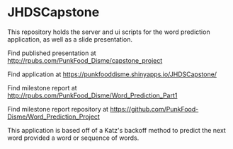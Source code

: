 # JHDSCapstone

This repository holds the server and ui scripts for the word prediction application, as well as a slide presentation.

Find published presentation at http://rpubs.com/PunkFood_Disme/capstone_project

Find application at https://punkfooddisme.shinyapps.io/JHDSCapstone/

Find milestone report at http://rpubs.com/PunkFood_Disme/Word_Prediction_Part1

Find milestone report repository at https://github.com/PunkFood-Disme/Word_Prediction_Project

This application is based off of a Katz's backoff method to predict the next word provided a word or sequence of words.
